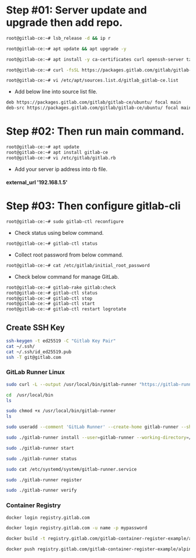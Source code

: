 # Step #01: Server update and upgrade then add repo.

```bash
root@gitlab-ce:~# lsb_release -d && ip r
```

```bash
root@gitlab-ce:~# apt update && apt upgrade -y
```

```bash
root@gitlab-ce:~# apt install -y ca-certificates curl openssh-server tzdata
```

```bash
root@gitlab-ce:~# curl -fsSL https://packages.gitlab.com/gitlab/gitlab-ce/gpgkey| sudo gpg --dearmor -o /etc/apt/trusted.gpg.d/gitlab.gpg
```

```bash
root@gitlab-ce:~# vi /etc/apt/sources.list.d/gitlab_gitlab-ce.list
```

- Add below line into source list file.

```bash
deb https://packages.gitlab.com/gitlab/gitlab-ce/ubuntu/ focal main
deb-src https://packages.gitlab.com/gitlab/gitlab-ce/ubuntu/ focal main
```

# Step #02: Then run main command.

```bash
root@gitlab-ce:~# apt update
root@gitlab-ce:~# apt install gitlab-ce
root@gitlab-ce:~# vi /etc/gitlab/gitlab.rb
```

- Add your server ip address into rb file.

#### external_url '192.168.1.5'

# Step #03: Then configure gitlab-cli

```bash
root@gitlab-ce:~# sudo gitlab-ctl reconfigure
```

- Check status using below command.

```bash
root@gitlab-ce:~# gitlab-ctl status
```

- Collect root password from below command.

```bash
root@gitlab-ce:~# cat /etc/gitlab/initial_root_password
```

- Check below command for manage GitLab.

```bash
root@gitlab-ce:~# gitlab-rake gitlab:check
root@gitlab-ce:~# gitlab-ctl status
root@gitlab-ce:~# gitlab-ctl stop
root@gitlab-ce:~# gitlab-ctl start
root@gitlab-ce:~# gitlab-ctl restart logrotate
```

## Create SSH Key

```bash
ssh-keygen -t ed25519 -C "Gitlab Key Pair"
cat ~/.ssh/
cat ~/.ssh/id_ed25519.pub
ssh -T git@gitlab.com
```

### GitLab Runner Linux

```bash
sudo curl -L --output /usr/local/bin/gitlab-runner "https://gitlab-runner-downloads.s3.amazonaws.com/latest/binaries/gitlab-runner-linux-amd64"
```

```bash
cd  /usr/local/bin
ls
```

```bash
sudo chmod +x /usr/local/bin/gitlab-runner
ls
```

```bash
sudo useradd --comment 'GitLab Runner' --create-home gitlab-runner --shell /bin/bash
```

```bash
sudo ./gitlab-runner install --user=gitlab-runner --working-directory=/home/gitlab-runner
```

```bash
sudo ./gitlab-runner start
```

```bash
sudo ./gitlab-runner status
```

```bash
sudo cat /etc/systemd/system/gitlab-runner.service
```

```bash
sudo ./gitlab-runner register
```

```bash
sudo ./gitlab-runner verify
```

### Container Registry

```bash
docker login registry.gitlab.com
```

```bash
docker login registry.gitlab.com -u name -p mypassword
```

```bash
docker build -t registry.gitlab.com/gitlab-container-register-example/alpinegitlab:test
```

```bash
docker push registry.gitlab.com/gitlab-container-register-example/alpinegitlab:test
```
